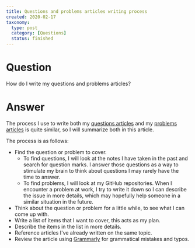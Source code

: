 ```yaml
---
title: Questions and problems articles writing process
created: 2020-02-17
taxonomy:
  type: post
  category: [Questions]
  status: finished
---
```


# Question
How do I write my questions and problems articles?

# Answer
The process I use to write both my [questions articles](../../../article.md) and my [problems articles](../../../../problems/article.md) is quite similar, so I will summarize both in this article.

The process is as follows:
* Find the question or problem to cover.
	* To find questions, I will look at the notes I have taken in the past and search for question marks. I answer those questions as a way to stimulate my brain to think about questions I may rarely have the time to answer.
	* To find problems, I will look at my GitHub repositories. When I encounter a problem at work, I try to write it down so I can describe the issue in more details, which may hopefully help someone in a similar situation in the future.
* Think about the question or problem for a little while, to see what I can come up with.
* Write a list of items that I want to cover, this acts as my plan.
* Describe the items in the list in more details.
* Reference articles I've already written on the same topic.
* Review the article using [Grammarly](https://app.grammarly.com/) for grammatical mistakes and typos.

